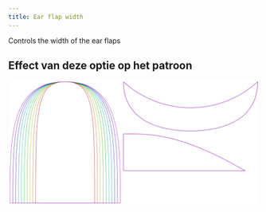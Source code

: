 ```yaml
---
title: Ear flap width
---
```


Controls the width of the ear flaps


## Effect van deze optie op het patroon
![Deze afbeelding toont het effect van deze optie door meerdere varianten die een andere waarde hebben voor deze optie te vervangen](holmes_earwidth_sample.svg "Effect van deze optie op het patroon")
